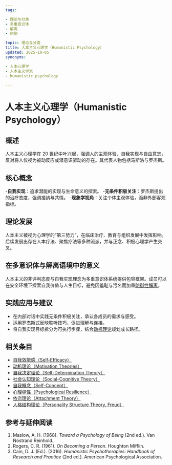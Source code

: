 ```yaml
---
tags:

- 理论与分类
- 多重意识体
- 解离
- 创伤

topic: 理论与分类
title: 人本主义心理学（Humanistic Psychology）
updated: 2025-10-05
synonyms:

- 人本心理学
- 人本主义学派
- humanistic psychology

---
```


# 人本主义心理学（Humanistic Psychology）

## 概述

人本主义心理学在 20 世纪中叶兴起，强调人的主观体验、自我实现与自由意志，反对将人仅视为被动反应或潜意识驱动的存在。其代表人物包括马斯洛与罗杰斯。

## 核心概念

-**自我实现**：追求潜能的实现与生命意义的探索。
-**无条件积极关注**：罗杰斯提出的治疗态度，强调接纳与共情。
-**现象学视角**：关注个体主观体验，而非外部客观指标。

## 理论发展

人本主义被视为心理学的“第三势力”，在临床治疗、教育与组织发展中发挥影响。后续发展出存在人本疗法、聚焦疗法等多种流派，并与正念、积极心理学产生交叉。

## 在多意识体与解离语境中的意义

人本主义的非评判态度与自我实现理念为多重意识体系统提供包容框架。成员可以在安全环境下探索自我价值与人生目标，避免因羞耻与污名而加重[防御性解离](Defensive-Dissociation.md)。

## 实践应用与建议

- 在内部对话中实践无条件积极关注，承认各成员的需求与感受。
- 运用罗杰斯式反映聆听技巧，促进理解与连接。
- 将自我实现目标拆分为可执行步骤，结合[动机理论](Motivation-Theories.md)规划成长路径。

## 相关条目

- [自我效能感（Self-Efficacy）](Self-Efficacy.md)
- [动机理论（Motivation Theories）](Motivation-Theories.md)
- [自我决定理论（Self-Determination Theory）](Self-Determination-Theory.md)
- [社会认知理论（Social-Cognitive Theory）](Social-Cognitive-Theory.md)
- [自我概念（Self-Concept）](Self-Concept.md)
- [心理弹性（Psychological Resilience）](Psychological-Resilience.md)
- [依恋理论（Attachment Theory）](Attachment-Theory.md)
- [人格结构理论（Personality Structure Theory, Freud）](Personality-Structure-Theory.md)

## 参考与延伸阅读

1. Maslow, A. H. (1968). *Toward a Psychology of Being* (2nd ed.). Van Nostrand Reinhold.
2. Rogers, C. R. (1961). *On Becoming a Person*. Houghton Mifflin.
3. Cain, D. J. (Ed.). (2016). *Humanistic Psychotherapies: Handbook of Research and Practice* (2nd ed.). American Psychological Association.
